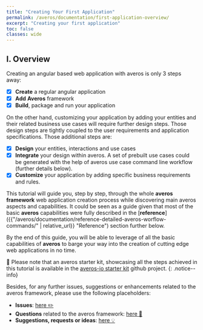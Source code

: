 ```yaml
---
title: "Creating Your First Application"
permalink: /averos/documentation/first-application-overview/
excerpt: "Creating your first application"
toc: false
classes: wide
---
```



## **I. Overview**
Creating an angular based web application with averos is only 3 steps away:

- [x] **Create** a regular angular application
- [x] **Add** **Averos** framework
- [x] **Build**, package and run your application

On the other hand, customizing your application by adding your entities and their related business use cases will require further design steps. Those design steps are tightly coupled to the user requirements and application specifications. Those additional steps are:
- [x] **Design** your entities, interactions and use cases
- [x] **Integrate** your design within averos. A set of prebuilt use cases could be generated with the help of averos use case command line workflow (further details below).
- [x] **Customize** your application by adding specific business requirements and rules. 

This tutorial will guide you, step by step, through the whole **averos framework** web application creation process while discovering main averos aspects and capabilities.
It could be seen as a guide given that most of the basic **averos** capabilities were fully described in the  [**reference**]({{"/averos/documentation/reference-detailed-averos-worflow-commands/" | relative_url}} "Reference") section further below.

By the end of this guide, you will be able to leverage of all the basic capabilities of **averos** to barge your way into the creation of cutting edge web applications in no time.  

🚩 Please note that an averos starter kit, showcasing all the steps achieved in this tutorial is available in the [averos-io starter kit](https://github.com/averos-io/averos-io-starter "averos-io starter kit") github project. 
{: .notice--info}

Besides, for any further issues, suggestions or enhancements related to the averos framework, please use the following placeholders:
- **Issues**: [here ✏️](https://github.com/averos-io/averos-io-starter/issues "averos-io-starter github issues placeholder")  
- **Questions** related to the averos framework: [here 🙋](https://github.com/averos-io/averos-io-starter/discussions/5 "Questions")
- **Suggestions, requests or ideas**: [here 💡](https://github.com/averos-io/averos-io-starter/discussions/7 "Suggestions, Requests, New Ideas")
